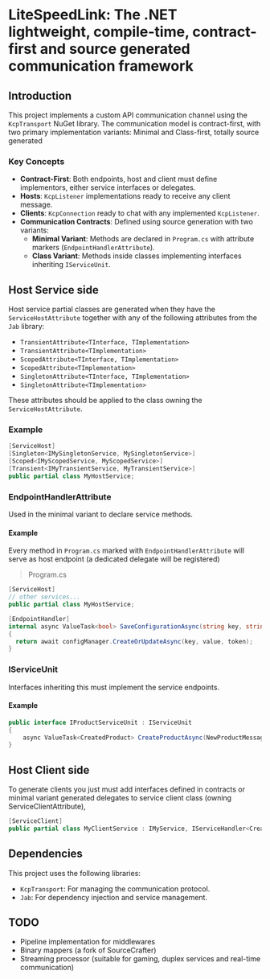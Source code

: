 # LiteSpeedLink: The .NET lightweight, compile-time, contract-first and source generated communication framework

## Introduction

This project implements a custom API communication channel using the `KcpTransport` NuGet library. The communication model is contract-first, with two primary implementation variants: Minimal and Class-first, totally source generated

### Key Concepts

- **Contract-First**: Both endpoints, host and client must define implementors, either service interfaces or delegates.
- **Hosts**: `KcpListener` implementations ready to receive any client message.
- **Clients**: `KcpConnection` ready to chat with any implemented `KcpListener`.
- **Communication Contracts**: Defined using source generation with two variants:
  - **Minimal Variant**: Methods are declared in `Program.cs` with attribute markers (`EndpointHandlerAttribute`).
  - **Class Variant**: Methods inside classes implementing interfaces inheriting `IServiceUnit`.

## Host Service side

Host service partial classes are generated when they have the `ServiceHostAttribute` together with any of the following attributes from the `Jab` library:
- `TransientAttribute<TInterface, TImplementation>`
- `TransientAttribute<TImplementation>`
- `ScopedAttribute<TInterface, TImplementation>`
- `ScopedAttribute<TImplementation>`
- `SingletonAttribute<TInterface, TImplementation>`
- `SingletonAttribute<TImplementation>`

These attributes should be applied to the class owning the `ServiceHostAttribute`.

### Example

```csharp
[ServiceHost]
[Singleton<IMySingletonService, MySingletonService>]
[Scoped<IMyScopedService, MyScopedService>]
[Transient<IMyTransientService, MyTransientService>]
public partial class MyHostService;
```

### EndpointHandlerAttribute

Used in the minimal variant to declare service methods.

#### **Example**
Every method in `Program.cs` marked with `EndpointHandlerAttribute` will serve as host endpoint (a dedicated delegate will be registered)

>Program.cs
```cs
[ServiceHost]
// other services...
public partial class MyHostService;

[EndpointHandler]
internal async ValueTask<bool> SaveConfigurationAsync(string key, string value, [Service] IConfigurationManager configManager = default!, CancellationToken token = default)
{
  return await configManager.CreateOrUpdateAsync(key, value, token);
}
```

### IServiceUnit

Interfaces inheriting this must implement the service endpoints.

#### **Example**

```csharp
public interface IProductServiceUnit : IServiceUnit
{
    async ValueTask<CreatedProduct> CreateProductAsync(NewProductMessage message);
}
```

## Host Client side

To generate clients you just must add interfaces defined in contracts or minimal variant generated delegates to service client class (owning ServiceClientAttribute), 

```csharp
[ServiceClient]
public partial class MyClientService : IMyService, IServiceHandler<CreateProductAsync>;
```

## Dependencies

This project uses the following libraries:
- `KcpTransport`: For managing the communication protocol.
- `Jab`: For dependency injection and service management.

## TODO
- Pipeline implementation for middlewares
- Binary mappers (a fork of SourceCrafter)
- Streaming processor (suitable for gaming, duplex services and real-time communication)

